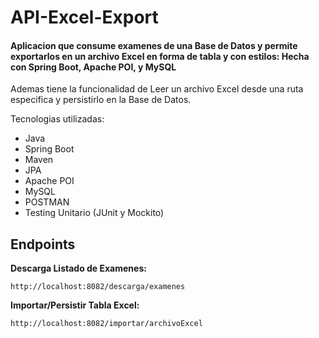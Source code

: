 # API-Excel-Export


#### Aplicacion que consume examenes de una Base de Datos y permite exportarlos en un archivo Excel en forma de tabla y con estilos: Hecha con Spring Boot, Apache POI, y MySQL
Ademas tiene la funcionalidad de Leer un archivo Excel desde una ruta especifica y persistirlo en la Base de Datos.

Tecnologias utilizadas:
- Java
- Spring Boot
- Maven
- JPA
- Apache POI
- MySQL
- POSTMAN
- Testing Unitario (JUnit y Mockito)

## Endpoints

**Descarga Listado de Examenes:**

`http://localhost:8082/descarga/examenes`


**Importar/Persistir Tabla Excel:**

`http://localhost:8082/importar/archivoExcel`


